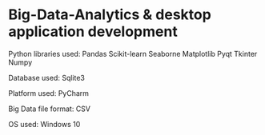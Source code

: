 # Big-Data-Analytics & desktop application development

Python libraries used:
Pandas 
Scikit-learn
Seaborne
Matplotlib
Pyqt
Tkinter
Numpy

Database used:
Sqlite3

Platform used:
PyCharm

Big Data file format:
CSV

OS used:
Windows 10

